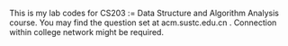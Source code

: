This is my lab codes for CS203 := Data Structure and Algorithm Analysis course. You may find the question set at acm.sustc.edu.cn . Connection within college network might be required.
